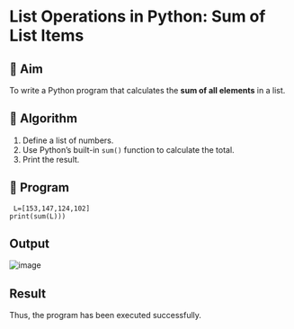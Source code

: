 # List Operations in Python: Sum of List Items

## 🎯 Aim
To write a Python program that calculates the **sum of all elements** in a list.

## 🧠 Algorithm
1. Define a list of numbers.
2. Use Python’s built-in `sum()` function to calculate the total.
3. Print the result.

## 🧾 Program
```
 L=[153,147,124,102] 
print(sum(L)))
```
## Output


![image](https://github.com/user-attachments/assets/e29a6721-3784-4e65-ae0e-79f049d931bb)

## Result

Thus, the program has been executed successfully.
